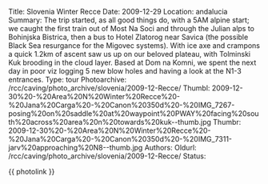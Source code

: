 Title: Slovenia Winter Recce
Date: 2009-12-29
Location: andalucia
Summary:  The trip started, as all good things do, with a 5AM alpine start; we caught the first train out of Most Na Soci and through the Julian alps to Bohinjska Bistrica, then a bus to Hotel Zlatorog near Savica (the possible Black Sea resurgance for the Migovec systems). With ice axe and crampons a quick 1.2km of ascent saw us up on our beloved plateau, with Tolminski Kuk brooding in the cloud layer. Based at Dom na Komni, we spent the next day in poor viz logging 5 new blow holes and having a look at the N1-3 entrances.
Type: tour
Photoarchive: /rcc/caving/photo_archive/slovenia/2009-12-Recce/
Thumbl: 2009-12-30%20-%20Area%20N%20Winter%20Recce%20-%20Jana%20Carga%20-%20Canon%20350d%20-%20IMG_7267-posing%20on%20saddle%20at%20waypoint%20PWAY%20facing%20south%20across%20area%20n%20towards%20kuk--thumb.jpg
Thumbr: 2009-12-30%20-%20Area%20N%20Winter%20Recce%20-%20Jana%20Carga%20-%20Canon%20350d%20-%20IMG_7311-jarv%20approaching%20N8--thumb.jpg
Authors:
Oldurl: /rcc/caving/photo_archive/slovenia/2009-12-Recce/
Status:

{{ photolink }}
